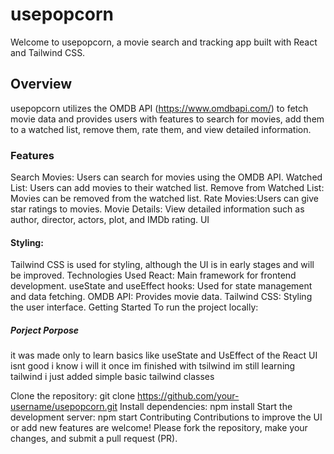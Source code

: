 # usepopcorn

Welcome to usepopcorn, a movie search and tracking app built
with React and Tailwind CSS.

## Overview

usepopcorn utilizes the OMDB API (https://www.omdbapi.com/) to
fetch movie data and provides users with features to search for movies,
add them to a watched list, remove them, rate them, and view detailed
information.

### Features

Search Movies: Users can search for movies using the OMDB API.
Watched List: Users can add movies to their watched list. Remove from
Watched List: Movies can be removed from the watched list.
Rate Movies:Users can give star ratings to movies. Movie Details: View detailed
information such as author, director, actors, plot, and IMDb rating. UI

#### Styling:

Tailwind CSS is used for styling, although the UI is in early
stages and will be improved. Technologies Used React: Main framework for
frontend development. useState and useEffect hooks: Used for state
management and data fetching. OMDB API: Provides movie data. Tailwind
CSS: Styling the user interface. Getting Started To run the project
locally:

##### Porject Porpose

it was made only to learn basics like useState and UsEffect of the React UI isnt good i know i will it once im finished with tsilwind im still learning tailwind i just added simple basic tailwind classes

Clone the repository: git clone
https://github.com/your-username/usepopcorn.git Install dependencies:
npm install Start the development server: npm start Contributing
Contributions to improve the UI or add new features are welcome! Please
fork the repository, make your changes, and submit a pull request (PR).
